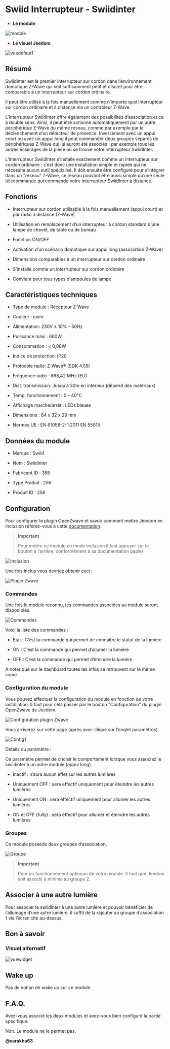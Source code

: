 Swiid Interrupteur - Swiidinter 
===============================



-   **Le module**



![module](images/swiid.inter/module.jpg)



-   **Le visuel Jeedom**



![vuedefaut1](images/swiid.inter/vuedefaut1.jpg)



Résumé 
------



SwiidInter est le premier interrupteur sur cordon dans l’environnement
domotique Z-Wave qui soit suffisamment petit et discret pour être
comparable à un interrupteur sur cordon ordinaire.

Il peut être utilisé à la fois manuellement comme n’importe quel
interrupteur sur cordon ordinaire et à distance via un contrôleur
Z-Wave.

L’interrupteur SwiidInter offre également des possibilités d’association
et ce à double sens. Ainsi, il peut être actionné automatiquement par un
autre périphérique Z-Wave du même réseau, comme par exemple par le
déclenchement d’un détecteur de présence. Inversement avec un appui
court ou avec un appui long il peut commander deux groupes séparés de
périphériques Z-Wave qui lui auront été associés : par exemple tous les
autres éclairages de la pièce où se trouve votre interrupteur
SwiidInter.

L’interrupteur SwiidInter s’installe exactement comme un interrupteur
sur cordon ordinaire : c’est donc une installation simple et rapide qui
ne nécessite aucun outil spécialisé. Il doit ensuite être configuré pour
s’intégrer dans un "réseau" Z-Wave, ce réseau pouvant être aussi simple
qu’une seule télécommande qui commande votre interrupteur SwiidInter à
distance.



Fonctions 
---------



-   Interrupteur sur cordon utilisable à la fois manuellement
    (appui court) et par radio à distance (Z-Wave)

-   Utilisation en remplacement d’un interrupteur à cordon standard
    d’une lampe de chevet, de table ou de bureau

-   Fonction ON/OFF

-   Activation d’un scénario domotique sur appui long
    (association Z-Wave)

-   Dimensions comparables à un interrupteur sur cordon ordinaire

-   S’installe comme un interrupteur sur cordon ordinaire

-   Convient pour tous types d’ampoules de lampe



Caractéristiques techniques 
---------------------------



-   Type de module : Récepteur Z-Wave

-   Couleur : noire

-   Alimentation: 230V ± 10% - 50Hz

-   Puissance maxi : 660W

-   Consommation : &lt; 0,08W

-   Indice de protection: IP20

-   Protocole radio: Z-Wave® (SDK 4.55)

-   Fréquence radio : 868,42 MHz (EU)

-   Dist. transmission: Jusqu’à 30m en intérieur (dépend des matériaux)

-   Temp. fonctionnement : 0 – 40°C

-   Affichage marche/arrêt : LEDs bleues

-   Dimensions : 84 x 32 x 29 mm

-   Normes UE : EN 61058-2-1:2011 EN 55015



Données du module 
-----------------



-   Marque : Swiid

-   Nom : Swiidinter

-   Fabricant ID : 358

-   Type Produit : 256

-   Produit ID : 256



Configuration 
-------------



Pour configurer le plugin OpenZwave et savoir comment mettre Jeedom en
inclusion référez-vous à cette
[documentation](https://doc.jeedom.com/fr_FR/plugins/automation%20protocol/openzwave/).



> **Important**
>
> Pour mettre ce module en mode inclusion il faut appuyer sur le bouton
> à l’arrière, conformément à sa documentation papier



![inclusion](images/swiid.inter/inclusion.jpg)



Une fois inclus vous devriez obtenir ceci :



![Plugin Zwave](images/swiid.inter/information.jpg)



### Commandes 



Une fois le module reconnu, les commandes associées au module seront
disponibles.



![Commandes](images/swiid.inter/commandes.jpg)



Voici la liste des commandes :



-   Etat : C’est la commande qui permet de connaître le statut de la
    lumière

-   ON : C’est la commande qui permet d’allumer la lumière

-   OFF : C’est la commande qui permet d’éteindre la lumière



A noter que sur le dashboard toutes les infos se retrouvent sur le même
icone



### Configuration du module 



Vous pouvez effectuer la configuration du module en fonction de votre
installation. Il faut pour cela passer par le bouton "Configuration" du
plugin OpenZwave de Jeedom.



![Configuration plugin Zwave](images/plugin/bouton_configuration.jpg)



Vous arriverez sur cette page (après avoir cliqué sur l’onglet
paramètres)



![Config1](images/swiid.inter/config1.jpg)



Détails du paramètre :



Ce paramètre permet de choisir le comportement lorsque vous associez le
swiidinter à un autre module (appui long)



-   Inactif : n’aura aucun effet sur les autres lumières

-   Uniquement OFF : sera effectif uniquement pour éteindre les autres
    lumières

-   Uniquement ON : sera effectif uniquement pour allumer les autres
    lumières

-   ON et OFF (fully) : sera effectif pour allumer et éteindre les
    autres lumières



### Groupes 



Ce module possède deux groupes d’association.



![Groupe](images/swiid.inter/groupe.jpg)



> **Important**
>
> Pour un fonctionnement optimum de votre module. Il faut que Jeedom
> soit associé à minima au groupe 2.



Associer à une autre lumière 
----------------------------



Pour associer le swiidinter à une autre lumière et pouvoir bénéficier de
l’allumage d’une autre lumière, il suffit de la rajouter au groupe
d’association 1 via l’écran cité au-dessus.



Bon à savoir 
------------



### Visuel alternatif 



![vuewidget](images/swiid.inter/vuewidget.jpg)



Wake up 
-------



Pas de notion de wake up sur ce module.



F.A.Q. 
------



Avez-vous associé les deux modules et avez-vous bien configuré la partie
spécifique.



Non. Le module ne le permet pas.



**@sarakha63**
